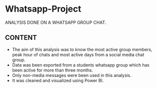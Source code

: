 # Whatsapp-Project
ANALYSIS DONE ON A WHATSAPP GROUP CHAT.

## CONTENT
* The aim of this analysis was to know the most active group members, peak hour of chats and most active days from a social media chat group.
* Data was been exported from a students whatsapp group which has been active for more than three months.
* Only non-media messages were been used in this analysis.
* It was cleaned and visualized using Power BI.
